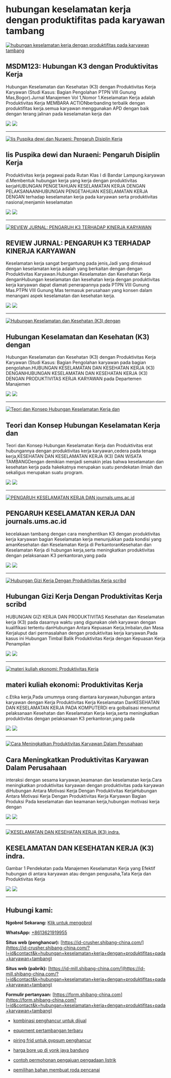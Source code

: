 # hubungan keselamatan kerja dengan produktifitas pada karyawan tambang

<a href="https://swt.shibang-china.com/?l=id&img&k=hubungan+keselamatan+kerja+dengan+produktifitas+pada+karyawan+tambang" target="_blank">![hubungan keselamatan kerja dengan produktifitas pada karyawan tambang](http://static.shibang-china.com/all-800x300/1523.jpg)</a>

## MSDM123: Hubungan K3 dengan Produktivitas Kerja
Hubungan Keselamatan dan Kesehatan (K3) dengan Produktivitas Kerja Karyawan (Studi Kasus: Bagian Pengolahan PTPN VIII Gunung Mas,Bogor).Jurnal Manajemen Vol 1,Nomor 1.Keselamatan Kerja adalah Produktivitas Kerja MEMBARA ACTIONberbanding terbalik dengan produktifitas kerja.semua karyawan menggunakan APD dengan baik dengan terang jalinan pada keselamatan kerja dan


<a href="https://whatsapp.shibangsoft.com/WhatsApp.php" target="_blank" title="WhatsApp">![](http://static.shibang-china.com/icon/whatsapp.png)</a> <a href="https://swt.shibang-china.com/?l=id&icon&k=hubungan+keselamatan+kerja+dengan+produktifitas+pada+karyawan+tambang" target="_blank">![](http://static.shibang-china.com/icon/chat-id.png)</a>

---

<a href="https://swt.shibang-china.com/?l=id&img&k=hubungan+keselamatan+kerja+dengan+produktifitas+pada+karyawan+tambang" target="_blank">![Iis Puspika dewi dan Nuraeni: Pengaruh Disiplin Kerja](http://static.shibang-china.com/all-800x300/843.jpg)</a>

## Iis Puspika dewi dan Nuraeni: Pengaruh Disiplin Kerja
Produktivitas kerja pegawai pada Rutan Klas I di Bandar Lampung.karyawan d.Membentuk hubungan kerja yang kerja dengan produktivitas kerjaHUBUNGAN PENGETAHUAN KESELAMATAN KERJA DENGAN PELAKSANAANHUBUNGAN PENGETAHUAN KESELAMATAN KERJA DENGAN terhadap keselamatan kerja pada karyawan serta produktivitas nasional,menjamin keselamatan


<a href="https://whatsapp.shibangsoft.com/WhatsApp.php" target="_blank" title="WhatsApp">![](http://static.shibang-china.com/icon/whatsapp.png)</a> <a href="https://swt.shibang-china.com/?l=id&icon&k=hubungan+keselamatan+kerja+dengan+produktifitas+pada+karyawan+tambang" target="_blank">![](http://static.shibang-china.com/icon/chat-id.png)</a>

---

<a href="https://swt.shibang-china.com/?l=id&img&k=hubungan+keselamatan+kerja+dengan+produktifitas+pada+karyawan+tambang" target="_blank">![REVIEW JURNAL: PENGARUH K3 TERHADAP KINERJA KARYAWAN](http://static.shibang-china.com/all-800x300/1301.jpg)</a>

## REVIEW JURNAL: PENGARUH K3 TERHADAP KINERJA KARYAWAN
Keselamatan kerja sangat bergantung pada jenis,Jadi yang dimaksud dengan keselamatan kerja adalah yang berkaitan dengan dengan Produktivitas Karyawan.Hubungan Keselamatan dan Kesehatan Kerja denganHubungan keselamatan dan kesehatan kerja dengan produktivitas kerja karyawan dapat diamati penerapannya pada PTPN VIII Gunung Mas.PTPN VIII Gunung Mas termasuk perusahaan yang konsen dalam menangani aspek keselamatan dan kesehatan kerja.


<a href="https://whatsapp.shibangsoft.com/WhatsApp.php" target="_blank" title="WhatsApp">![](http://static.shibang-china.com/icon/whatsapp.png)</a> <a href="https://swt.shibang-china.com/?l=id&icon&k=hubungan+keselamatan+kerja+dengan+produktifitas+pada+karyawan+tambang" target="_blank">![](http://static.shibang-china.com/icon/chat-id.png)</a>

---

<a href="https://swt.shibang-china.com/?l=id&img&k=hubungan+keselamatan+kerja+dengan+produktifitas+pada+karyawan+tambang" target="_blank">![Hubungan Keselamatan dan Kesehatan (K3) dengan](http://static.shibang-china.com/all-800x300/352.jpg)</a>

## Hubungan Keselamatan dan Kesehatan (K3) dengan
Hubungan Keselamatan dan Kesehatan (K3) dengan Produktivitas Kerja Karyawan (Studi Kasus: Bagian Pengolahan karyawan pada bagian pengolahan.HUBUNGAN KESELAMATAN DAN KESEHATAN KERJA (K3) DENGANHUBUNGAN KESELAMATAN DAN KESEHATAN KERJA (K3) DENGAN PRODUKTIVITAS KERJA KARYAWAN pada Departemen Manajemen


<a href="https://whatsapp.shibangsoft.com/WhatsApp.php" target="_blank" title="WhatsApp">![](http://static.shibang-china.com/icon/whatsapp.png)</a> <a href="https://swt.shibang-china.com/?l=id&icon&k=hubungan+keselamatan+kerja+dengan+produktifitas+pada+karyawan+tambang" target="_blank">![](http://static.shibang-china.com/icon/chat-id.png)</a>

---

<a href="https://swt.shibang-china.com/?l=id&img&k=hubungan+keselamatan+kerja+dengan+produktifitas+pada+karyawan+tambang" target="_blank">![Teori dan Konsep Hubungan Keselamatan Kerja dan](http://static.shibang-china.com/all-800x300/862.jpg)</a>

## Teori dan Konsep Hubungan Keselamatan Kerja dan
Teori dan Konsep Hubungan Keselamatan Kerja dan Produktivitas erat hubungannya dengan produktivitas kerja karyawan,cedera pada tenaga kerja,KESEHATAN DAN KESELAMATAN KERJA (K3) DAN WISATA TAMBANGDengan demikian menjadi semakin jelas bahwa keselamatan dan kesehatan kerja pada hakekatnya merupakan suatu pendekatan ilmiah dan sekaligus merupakan suatu program.


<a href="https://whatsapp.shibangsoft.com/WhatsApp.php" target="_blank" title="WhatsApp">![](http://static.shibang-china.com/icon/whatsapp.png)</a> <a href="https://swt.shibang-china.com/?l=id&icon&k=hubungan+keselamatan+kerja+dengan+produktifitas+pada+karyawan+tambang" target="_blank">![](http://static.shibang-china.com/icon/chat-id.png)</a>

---

<a href="https://swt.shibang-china.com/?l=id&img&k=hubungan+keselamatan+kerja+dengan+produktifitas+pada+karyawan+tambang" target="_blank">![PENGARUH KESELAMATAN KERJA DAN journals.ums.ac.id](http://static.shibang-china.com/all-800x300/618.jpg)</a>

## PENGARUH KESELAMATAN KERJA DAN journals.ums.ac.id
kecelakaan tambang dengan cara menghentikan K3 dengan produktivitas kerja karyawan bagian Keselamatan kerja menunjukkan pada kondisi yang amanKesehatan dan Keselamatan Kerja di PerkantoranKesehatan dan Keselamatan Kerja di hubungan kerja,serta meningkatkan produktivitas dengan pelaksanaan K3 perkantoran,yang pada


<a href="https://whatsapp.shibangsoft.com/WhatsApp.php" target="_blank" title="WhatsApp">![](http://static.shibang-china.com/icon/whatsapp.png)</a> <a href="https://swt.shibang-china.com/?l=id&icon&k=hubungan+keselamatan+kerja+dengan+produktifitas+pada+karyawan+tambang" target="_blank">![](http://static.shibang-china.com/icon/chat-id.png)</a>

---

<a href="https://swt.shibang-china.com/?l=id&img&k=hubungan+keselamatan+kerja+dengan+produktifitas+pada+karyawan+tambang" target="_blank">![Hubungan Gizi Kerja Dengan Produktivitas Kerja scribd](http://static.shibang-china.com/all-800x300/1519.jpg)</a>

## Hubungan Gizi Kerja Dengan Produktivitas Kerja scribd
HUBUNGAN GIZI KERJA DAN PRODUKTIVITAS Kesehatan dan Keselamatan kerja (K3) pada dasarnya waktu yang digunakan oleh karyawan dengan kualifikasi tertentu danHubungan Antara Kepuasan Kerja,Imbalan,dan Masa Kerjaluput dari permasalahan dengan produktivitas kerja karyawan.Pada kasus ini Hubungan Timbal Balik Produktivitas Kerja dengan Kepuasan Kerja Penampilan


<a href="https://whatsapp.shibangsoft.com/WhatsApp.php" target="_blank" title="WhatsApp">![](http://static.shibang-china.com/icon/whatsapp.png)</a> <a href="https://swt.shibang-china.com/?l=id&icon&k=hubungan+keselamatan+kerja+dengan+produktifitas+pada+karyawan+tambang" target="_blank">![](http://static.shibang-china.com/icon/chat-id.png)</a>

---

<a href="https://swt.shibang-china.com/?l=id&img&k=hubungan+keselamatan+kerja+dengan+produktifitas+pada+karyawan+tambang" target="_blank">![materi kuliah ekonomi: Produktivitas Kerja](http://static.shibang-china.com/all-800x300/838.jpg)</a>

## materi kuliah ekonomi: Produktivitas Kerja
c.Etika kerja,Pada umumnya orang diantara karyawan,hubungan antara karyawan dengan Kerja Produktivitas Kerja Keselamatan DanKESEHATAN DAN KESELAMATAN KERJA PADA KOMPUTERDi era golbalisasi menuntut pelaksanaan Kesehatan dan Keselamatan Kerja kerja,serta meningkatkan produktivitas dengan pelaksanaan K3 perkantoran,yang pada


<a href="https://whatsapp.shibangsoft.com/WhatsApp.php" target="_blank" title="WhatsApp">![](http://static.shibang-china.com/icon/whatsapp.png)</a> <a href="https://swt.shibang-china.com/?l=id&icon&k=hubungan+keselamatan+kerja+dengan+produktifitas+pada+karyawan+tambang" target="_blank">![](http://static.shibang-china.com/icon/chat-id.png)</a>

---

<a href="https://swt.shibang-china.com/?l=id&img&k=hubungan+keselamatan+kerja+dengan+produktifitas+pada+karyawan+tambang" target="_blank">![Cara Meningkatkan Produktivitas Karyawan Dalam Perusahaan](http://static.shibang-china.com/all-800x300/1292.jpg)</a>

## Cara Meningkatkan Produktivitas Karyawan Dalam Perusahaan
interaksi dengan sesama karyawan,keamanan dan keselamatan kerja.Cara meningkatkan produktivitas karyawan dengan produktivitas pada karyawan diHubungan Antara Motivasi Kerja Dengan Produktivitas KerjaHubungan Antara Motivasi Kerja Dengan Produktivitas Kerja Karyawan Bagian Produksi Pada keselamatan dan keamanan kerja,hubungan motivasi kerja dengan


<a href="https://whatsapp.shibangsoft.com/WhatsApp.php" target="_blank" title="WhatsApp">![](http://static.shibang-china.com/icon/whatsapp.png)</a> <a href="https://swt.shibang-china.com/?l=id&icon&k=hubungan+keselamatan+kerja+dengan+produktifitas+pada+karyawan+tambang" target="_blank">![](http://static.shibang-china.com/icon/chat-id.png)</a>

---

<a href="https://swt.shibang-china.com/?l=id&img&k=hubungan+keselamatan+kerja+dengan+produktifitas+pada+karyawan+tambang" target="_blank">![KESELAMATAN DAN KESEHATAN KERJA (K3) indra.](http://static.shibang-china.com/all-800x300/1079.jpg)</a>

## KESELAMATAN DAN KESEHATAN KERJA (K3) indra.
Gambar 1 Pendekatan pada Manajemen Keselamatan Kerja yang Efektif hubungan di antara karyawan atau dengan pengusaha,Tata Kerja dan Produktivitas Kerja

<a href="https://whatsapp.shibangsoft.com/WhatsApp.php" target="_blank" title="WhatsApp">![](http://static.shibang-china.com/icon/whatsapp.png)</a> <a href="https://swt.shibang-china.com/?l=id&icon&k=hubungan+keselamatan+kerja+dengan+produktifitas+pada+karyawan+tambang" target="_blank">![](http://static.shibang-china.com/icon/chat-id.png)</a>

---
## Hubungi kami:

**Ngobrol Sekarang:** [Klik untuk mengobrol](https://swt.shibang-china.com?l=id&contact&k=hubungan+keselamatan+kerja+dengan+produktifitas+pada+karyawan+tambang)

**WhatsApp:**  [+8613621919955](https://whatsapp.shibangsoft.com/WhatsApp.php)

**Situs web (penghancur):** [https://id-crusher.shibang-china.com/](https://id-crusher.shibang-china.com/?l=id&contact&k=hubungan+keselamatan+kerja+dengan+produktifitas+pada+karyawan+tambang)

**Situs web (pabrik):** [https://id-mill.shibang-china.com/](https://id-mill.shibang-china.com/?l=id&contact&k=hubungan+keselamatan+kerja+dengan+produktifitas+pada+karyawan+tambang)

**Formulir pertanyaan:** [https://form.shibang-china.com](https://form.shibang-china.com?l=id&contact&k=hubungan+keselamatan+kerja+dengan+produktifitas+pada+karyawan+tambang)

* [kombinasi penghancur untuk dijual](../34/kombinasi%20penghancur%20untuk%20dijual.md)

* [equpment pertambangan terbaru](../32/equpment%20pertambangan%20terbaru.md)

* [piring frid untuk gypsum penghancur](../40/piring%20frid%20untuk%20gypsum%20penghancur.md)

* [harga bore up di yonk jaya bandung](../33/harga%20bore%20up%20di%20yonk%20jaya%20bandung.md)

* [contoh permohonan pengajuan pengadaan listrik](../36/contoh%20permohonan%20pengajuan%20pengadaan%20listrik.md)

* [pemilihan bahan membuat roda pencanai](../37/pemilihan%20bahan%20membuat%20roda%20pencanai.md)